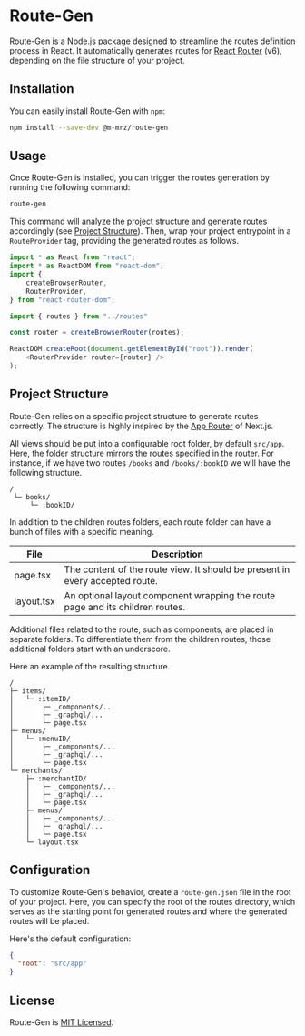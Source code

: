 # Route-Gen

Route-Gen is a Node.js package designed to streamline the routes definition process in React. 
It automatically generates routes for [React Router](https://reactrouter.com/en/main) (v6), depending on the file structure of your project.

## Installation

You can easily install Route-Gen with `npm`:

```bash
npm install --save-dev @m-mrz/route-gen
```

## Usage

Once Route-Gen is installed, you can trigger the routes generation by running the following command:

```bash
route-gen
```

This command will analyze the project structure and generate routes accordingly (see [Project Structure](#project-structure)).
Then, wrap your project entrypoint in a `RouteProvider` tag, providing the generated routes as follows.

```typescript jsx
import * as React from "react";
import * as ReactDOM from "react-dom";
import {
    createBrowserRouter,
    RouterProvider,
} from "react-router-dom";

import { routes } from "../routes"

const router = createBrowserRouter(routes);

ReactDOM.createRoot(document.getElementById("root")).render(
    <RouterProvider router={router} />
);
```

## Project Structure

Route-Gen relies on a specific project structure to generate routes correctly. The structure is highly inspired by the [App Router](https://nextjs.org/docs/getting-started/project-structure) of Next.js.

All views should be put into a configurable root folder, by default `src/app`.
Here, the folder structure mirrors the routes specified in the router.
For instance, if we have two routes `/books` and `/books/:bookID` we will have the following structure.


```
/
 └─ books/
     └─ :bookID/
```

In addition to the children routes folders, each route folder can have a bunch of files with a specific meaning.

| File         | Description                                                                           |
|--------------|---------------------------------------------------------------------------------------|
| page.tsx     | The content of the route view. It should be present in every accepted route.          |
| layout.tsx   | An optional layout component wrapping the route page and its children routes.         |

Additional files related to the route, such as components, are placed in separate folders. To differentiate them from the children routes, those additional folders start with an underscore.

Here an example of the resulting structure.

```
/
├─ items/
│   └─ :itemID/
│       ├─ _components/...
│       ├─ _graphql/...
│       └─ page.tsx
├─ menus/
│   └─ :menuID/
│       ├─ _components/...
│       ├─ _graphql/...
│       └─ page.tsx
└─ merchants/
    ├─ :merchantID/
    │   ├─ _components/...
    │   ├─ _graphql/...
    │   └─ page.tsx
    ├─ menus/
    │   ├─ _components/...
    │   ├─ _graphql/...
    │   └─ page.tsx
    └─ layout.tsx
```

## Configuration

To customize Route-Gen's behavior, create a `route-gen.json` file in the root of your project.
Here, you can specify the root of the routes directory, which serves as the starting point for generated routes and where the generated routes will be placed.

Here's the default configuration:

```json
{
  "root": "src/app"
}
```

## License

Route-Gen is [MIT Licensed](./LICENSE).


